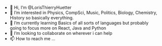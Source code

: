 - 👋 Hi, I’m @LorisThierryHuetter
- 👀 I’m interested in Physics, CompSci, Music, Politics, Biology, Chemistry, History so basically everything.
- 🌱 I’m currently learning Basics of all sorts of languages but probably going to focus more on React, Java and Python
- 💞️ I’m looking to collaborate on wherever i can help
- 📫 How to reach me ...

<!---
LorisThierryHuetter/LorisThierryHuetter is a ✨ special ✨ repository because its `README.md` (this file) appears on your GitHub profile.
You can click the Preview link to take a look at your changes.
--->
